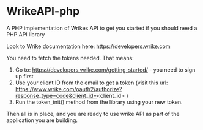 # WrikeAPI-php
A PHP implementation of Wrikes API to get you started if you should need a PHP API library

Look to Wrike documentation here: https://developers.wrike.com

You need to fetch the tokens needed. That means:

1. Go to: https://developers.wrike.com/getting-started/ - you need to sign up first
2. Use your client ID from the email to get a token (visit this url: https://www.wrike.com/oauth2/authorize?response_type=code&client_id=<client_id> )
3. Run the token_init() method from the library using your new token.

Then all is in place, and you are ready to use wrike API as part of the application you are building. 